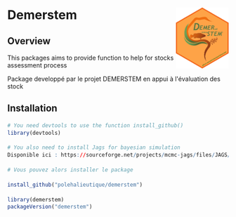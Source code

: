 # Demerstem <img src="sticker_demerstem.png" alt="drawing" width="120" align="right"/></img>


## Overview





This packages aims to provide function to help for stocks assessment process

Package developpé par le projet DEMERSTEM en appui à l'évaluation des stock

## Installation

```r
# You need devtools to use the function install_github()
library(devtools)

# You also need to install Jags for bayesian simulation
Disponible ici : https://sourceforge.net/projects/mcmc-jags/files/JAGS/4.x/Windows/

# Vous pouvez alors installer le package 

install_github("polehalieutique/demerstem")

library(demerstem)
packageVersion("demerstem")
```
